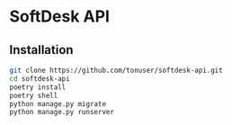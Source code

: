 # SoftDesk API

## Installation

```bash
git clone https://github.com/tonuser/softdesk-api.git
cd softdesk-api
poetry install
poetry shell
python manage.py migrate
python manage.py runserver
